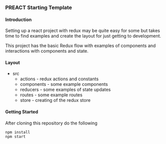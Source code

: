 ### PREACT Starting Template

#### Introduction

Setting up a react project with redux may be quite easy for some but takes time to find examples
and create the layout for just getting to development.

This project has the basic Redux flow with examples of components and interactions with components and state.

#### Layout

- src
    - actions - redux actions and constants
    - components - some example components
    - reducers - some examples of state updates
    - routes - some example routes
    - store - creating of the redux store
    
#### Getting Started
After cloning this repository do the following
```
npm install
npm start
```    